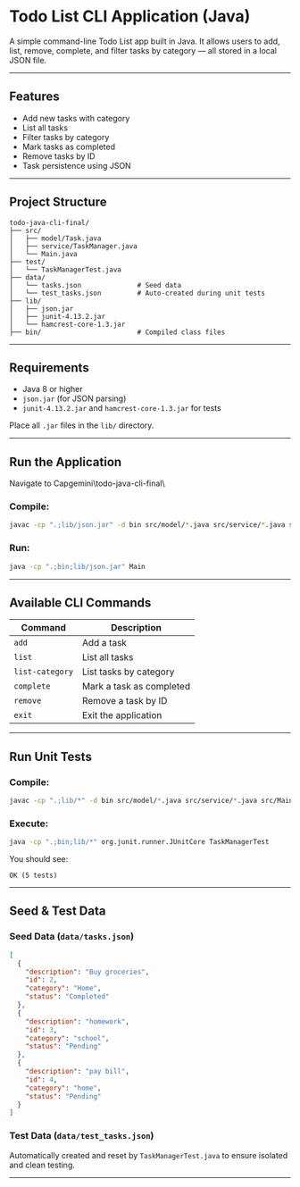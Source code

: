 #  Todo List CLI Application (Java)

A simple command-line Todo List app built in Java. It allows users to add, list, remove, complete, and filter tasks by category — all stored in a local JSON file.

---

## Features

- Add new tasks with category
- List all tasks
- Filter tasks by category
- Mark tasks as completed
- Remove tasks by ID
- Task persistence using JSON

---

## Project Structure

```
todo-java-cli-final/
├── src/
│   ├── model/Task.java
│   ├── service/TaskManager.java
│   └── Main.java
├── test/
│   └── TaskManagerTest.java
├── data/
│   └── tasks.json              # Seed data
│   └── test_tasks.json         # Auto-created during unit tests
├── lib/
│   ├── json.jar
│   ├── junit-4.13.2.jar
│   └── hamcrest-core-1.3.jar
├── bin/                        # Compiled class files
```

---

## Requirements

- Java 8 or higher
- `json.jar` (for JSON parsing)
- `junit-4.13.2.jar` and `hamcrest-core-1.3.jar` for tests

Place all `.jar` files in the `lib/` directory.

---

## Run the Application
Navigate to Capgemini\todo-java-cli-final\

### Compile:
```bash
javac -cp ".;lib/json.jar" -d bin src/model/*.java src/service/*.java src/Main.java
```

### Run:
```bash
java -cp ".;bin;lib/json.jar" Main
```

---

## Available CLI Commands

| Command         | Description                        |
|----------------|------------------------------------|
| `add`           | Add a task                         |
| `list`          | List all tasks                     |
| `list-category` | List tasks by category             |
| `complete`      | Mark a task as completed           |
| `remove`        | Remove a task by ID                |
| `exit`          | Exit the application               |

---

## Run Unit Tests

### Compile:
```bash
javac -cp ".;lib/*" -d bin src/model/*.java src/service/*.java src/Main.java test/*.java
```

### Execute:
```bash
java -cp ".;bin;lib/*" org.junit.runner.JUnitCore TaskManagerTest
```

You should see:

```
OK (5 tests)
```

---

## Seed & Test Data

### Seed Data (`data/tasks.json`)
```json
[
  {
    "description": "Buy groceries",
    "id": 2,
    "category": "Home",
    "status": "Completed"
  },
  {
    "description": "homework",
    "id": 3,
    "category": "school",
    "status": "Pending"
  },
  {
    "description": "pay bill",
    "id": 4,
    "category": "home",
    "status": "Pending"
  }
]
```

### Test Data (`data/test_tasks.json`)
Automatically created and reset by `TaskManagerTest.java` to ensure isolated and clean testing.

---



